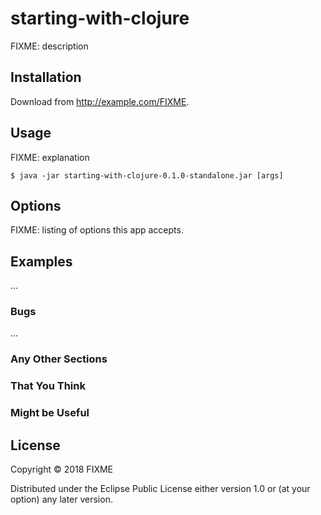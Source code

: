 # starting-with-clojure

FIXME: description

## Installation

Download from http://example.com/FIXME.

## Usage

FIXME: explanation

    $ java -jar starting-with-clojure-0.1.0-standalone.jar [args]

## Options

FIXME: listing of options this app accepts.

## Examples

...

### Bugs

...

### Any Other Sections
### That You Think
### Might be Useful

## License

Copyright © 2018 FIXME

Distributed under the Eclipse Public License either version 1.0 or (at
your option) any later version.
